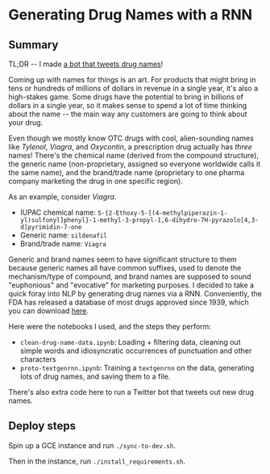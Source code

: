 # Generating Drug Names with a RNN

## Summary

TL;DR -- I made [a bot that tweets drug names](https://twitter.com/DrugNameBot)!

Coming up with names for things is an art. For products that might bring in tens or hundreds of
millions of dollars in revenue in a single year, it's also a high-stakes game. Some drugs 
have the potential to bring in billions of dollars in a single year, so it makes sense to 
spend a lot of time thinking about the name -- the main way any customers are going to think
about your drug.

Even though we mostly know OTC drugs with cool, alien-sounding names like 
_Tylenol_, _Viagra_, and _Oxycontin_,
a prescription drug actually has *three* names!
There's the chemical name (derived from the compound structure), the generic name
(non-proprietary, assigned so everyone worldwide calls it the same name), and the brand/trade name
(proprietary to one pharma company marketing the drug in one specific region).

As an example, consider _Viagra_.
* IUPAC chemical name: `5-{2-Ethoxy-5-[(4-methylpiperazin-1-yl)sulfonyl]phenyl}-1-methyl-3-propyl-1,6-dihydro-7H-pyrazolo[4,3-d]pyrimidin-7-one`
* Generic name: `sildenafil`
* Brand/trade name: `Viagra`

Generic and brand names seem to have significant structure to them because generic names all have common suffixes,
used to denote the mechanism/type of compound, and brand names are supposed to sound "euphonious" and "evocative" for marketing
purposes. I decided to take a quick foray into NLP by generating drug names via a RNN. Conveniently, the FDA
has released a database of most drugs approved since 1939, which you can download
[here](https://www.fda.gov/Drugs/InformationOnDrugs/ucm079750.htm).

Here were the notebooks I used, and the steps they perform:
* `clean-drug-name-data.ipynb`: Loading + filtering data, cleaning out simple words and idiosyncratic occurrences of punctuation and other characters
* `proto-textgenrnn.ipynb`: Training a `textgenrnn` on the data, generating lots of drug names, and saving them to a file.

There's also extra code here to run a Twitter bot that tweets out new drug names.

## Deploy steps

Spin up a GCE instance and run `./sync-to-dev.sh`.

Then in the instance, run `./install_requirements.sh`.
